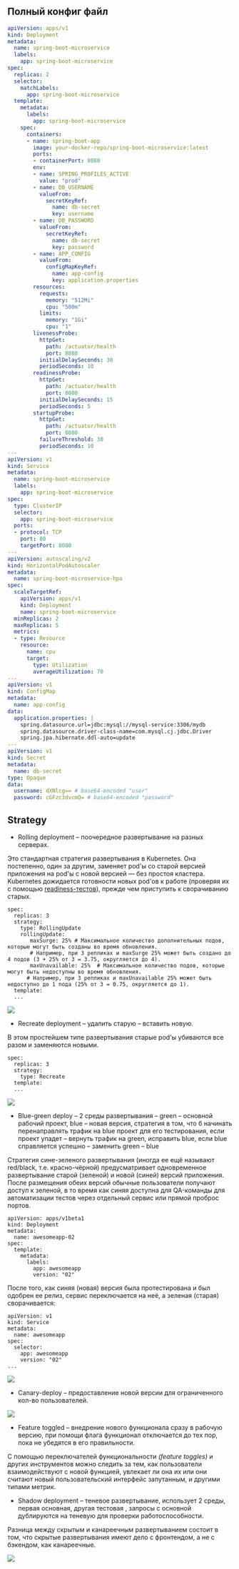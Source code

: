 ## Полный конфиг файл

```yml
apiVersion: apps/v1
kind: Deployment
metadata:
  name: spring-boot-microservice
  labels:
    app: spring-boot-microservice
spec:
  replicas: 2
  selector:
    matchLabels:
      app: spring-boot-microservice
  template:
    metadata:
      labels:
        app: spring-boot-microservice
    spec:
      containers:
      - name: spring-boot-app
        image: your-docker-repo/spring-boot-microservice:latest
        ports:
        - containerPort: 8080
        env:
        - name: SPRING_PROFILES_ACTIVE
          value: "prod"
        - name: DB_USERNAME
          valueFrom:
            secretKeyRef:
              name: db-secret
              key: username
        - name: DB_PASSWORD
          valueFrom:
            secretKeyRef:
              name: db-secret
              key: password
        - name: APP_CONFIG
          valueFrom:
            configMapKeyRef:
              name: app-config
              key: application.properties
        resources:
          requests:
            memory: "512Mi"
            cpu: "500m"
          limits:
            memory: "1Gi"
            cpu: "1"
        livenessProbe:
          httpGet:
            path: /actuator/health
            port: 8080
          initialDelaySeconds: 30
          periodSeconds: 10
        readinessProbe:
          httpGet:
            path: /actuator/health
            port: 8080
          initialDelaySeconds: 15
          periodSeconds: 5
        startupProbe:
          httpGet:
            path: /actuator/health
            port: 8080
          failureThreshold: 30
          periodSeconds: 10
---
apiVersion: v1
kind: Service
metadata:
  name: spring-boot-microservice
  labels:
    app: spring-boot-microservice
spec:
  type: ClusterIP
  selector:
    app: spring-boot-microservice
  ports:
  - protocol: TCP
    port: 80
    targetPort: 8080
---
apiVersion: autoscaling/v2
kind: HorizontalPodAutoscaler
metadata:
  name: spring-boot-microservice-hpa
spec:
  scaleTargetRef:
    apiVersion: apps/v1
    kind: Deployment
    name: spring-boot-microservice
  minReplicas: 2
  maxReplicas: 5
  metrics:
  - type: Resource
    resource:
      name: cpu
      target:
        type: Utilization
        averageUtilization: 70
---
apiVersion: v1
kind: ConfigMap
metadata:
  name: app-config
data:
  application.properties: |
    spring.datasource.url=jdbc:mysql://mysql-service:3306/mydb
    spring.datasource.driver-class-name=com.mysql.cj.jdbc.Driver
    spring.jpa.hibernate.ddl-auto=update
---
apiVersion: v1
kind: Secret
metadata:
  name: db-secret
type: Opaque
data:
  username: dXNlcg== # base64-encoded "user"
  password: cGFzc3dvcmQ= # base64-encoded "password"
```

## Strategy

-	Rolling deployment – поочередное развертывание на разных серверах.

Это стандартная стратегия развертывания в Kubernetes. Она постепенно, один за другим, заменяет pod'ы со старой версией приложения на pod'ы с новой версией — без простоя кластера. Kubernetes дожидается готовности новых pod'ов к работе (проверяя их с помощью [readiness-тестов](https://www.weave.works/blog/resilient-apps-with-liveness-and-readiness-probes-in-kubernetes)), прежде чем приступить к сворачиванию старых.

```
spec:
  replicas: 3
  strategy:
    type: RollingUpdate
    rollingUpdate:
       maxSurge: 25% # Максимальное количество дополнительных подов, которые могут быть созданы во время обновления. 
       # Например, при 3 репликах и maxSurge 25% может быть создано до 4 подов (3 + 25% от 3 = 3.75, округляется до 4).
       maxUnavailable: 25%  # Максимальное количество подов, которые могут быть недоступны во время обновления.
      # Например, при 3 репликах и maxUnavailable 25% может быть недоступно до 1 пода (25% от 3 = 0.75, округляется до 1). 
  template:
  ...
```

![](../../../../_res/Pasted%20image%2020250313120657.png)

-	Recreate deployment – удалить старую – вставить новую.

В этом простейшем типе развертывания старые pod'ы убиваются все разом и заменяются новыми.

```
spec:
  replicas: 3
  strategy:
    type: Recreate
  template:
  ...
```

![](../../../../_res/Pasted%20image%2020250313121418.png)

-	Blue-green deploy – 2 среды развертывания – green – основной рабочий проект, blue – новая версия, стратегия в том, что б начинать перенаправлять трафик на blue проект для его тестирования, если проект упадет – вернуть трафик на green, исправить blue, если blue cправляется успешно – заменить green – blue 

Стратегия сине-зеленого развертывания (иногда ее ещё называют red/black, т.е. красно-чёрной) предусматривает одновременное развертывание старой (зеленой) и новой (синей) версий приложения. После размещения обеих версий обычные пользователи получают доступ к зеленой, в то время как синяя доступна для QA-команды для автоматизации тестов через отдельный сервис или прямой проброс портов.

```
apiVersion: apps/v1beta1
kind: Deployment
metadata:
  name: awesomeapp-02
spec:
  template:
    metadata:
      labels:
        app: awesomeapp
        version: "02"
```

После того, как синяя (новая) версия была протестирована и был одобрен ее релиз, сервис переключается на неё, а зеленая (старая) сворачивается:

```
apiVersion: v1
kind: Service
metadata:
  name: awesomeapp
spec:
  selector:
    app: awesomeapp
    version: "02"
...
```

![](../../../../_res/Pasted%20image%2020250313121701.png)

-	Canary-deploy – предоставление новой версии для ограниченного кол-во пользователей.

![](../../../../_res/Pasted%20image%2020250313131209.png)

-	Feature toggled – внедрение нового функционала сразу в рабочую версию, при помощи флага функционал отключается до тех пор, пока не убедятся в его правильности.

С помощью переключателей функциональности _(feature toggles)_ и других инструментов можно следить за тем, как пользователи взаимодействуют с новой функцией, увлекает ли она их или они считают новый пользовательский интерфейс запутанным, и другими типами метрик.

-	Shadow deployment – теневое развертывание, использует 2 среды, первая основная, другая тестовая , запросы с основной дублируются на теневую для проверки работоспособности.

Разница между скрытым и канареечным развертыванием состоит в том, что скрытые развертывания имеют дело с фронтендом, а не с бэкендом, как канареечные.

![](../../../../_res/Pasted%20image%2020250313131710.png)
